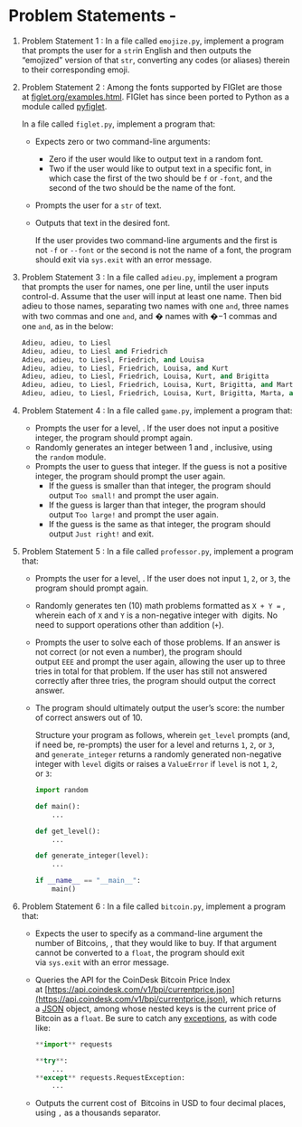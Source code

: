 # Problem Statements -
1. Problem Statement 1 : In a file called `emojize.py`, implement a program that prompts the user for a `str`in English and then outputs the “emojized” version of that `str`, converting any codes (or aliases) therein to their corresponding emoji.
2. Problem Statement 2 : Among the fonts supported by FIGlet are those at [figlet.org/examples.html](http://www.figlet.org/examples.html). FIGlet has since been ported to Python as a module called [pyfiglet](https://pypi.org/project/pyfiglet/0.7/).
    
    In a file called `figlet.py`, implement a program that:
    
    - Expects zero or two command-line arguments:
        - Zero if the user would like to output text in a random font.
        - Two if the user would like to output text in a specific font, in which case the first of the two should be `f` or `-font`, and the second of the two should be the name of the font.
    - Prompts the user for a `str` of text.
    - Outputs that text in the desired font.
        
        If the user provides two command-line arguments and the first is not `-f` or `--font` or the second is not the name of a font, the program should exit via `sys.exit` with an error message.
        
3. Problem Statement 3 : In a file called `adieu.py`, implement a program that prompts the user for names, one per line, until the user inputs control-d. Assume that the user will input at least one name. Then bid adieu to those names, separating two names with one `and`, three names with two commas and one `and`, and � names with �−1 commas and one `and`, as in the below:
    
    ```python
    Adieu, adieu, to Liesl
    Adieu, adieu, to Liesl and Friedrich
    Adieu, adieu, to Liesl, Friedrich, and Louisa
    Adieu, adieu, to Liesl, Friedrich, Louisa, and Kurt
    Adieu, adieu, to Liesl, Friedrich, Louisa, Kurt, and Brigitta
    Adieu, adieu, to Liesl, Friedrich, Louisa, Kurt, Brigitta, and Marta
    Adieu, adieu, to Liesl, Friedrich, Louisa, Kurt, Brigitta, Marta, and Gretl
    ```
    
4. Problem Statement 4 : In a file called `game.py`, implement a program that:
    - Prompts the user for a level, . If the user does not input a positive integer, the program should prompt again.
    - Randomly generates an integer between 1 and , inclusive, using the `random` module.
    - Prompts the user to guess that integer. If the guess is not a positive integer, the program should prompt the user again.
        - If the guess is smaller than that integer, the program should output `Too small!` and prompt the user again.
        - If the guess is larger than that integer, the program should output `Too large!` and prompt the user again.
        - If the guess is the same as that integer, the program should output `Just right!` and exit.
5. Problem Statement 5 : In a file called `professor.py`, implement a program that:
    - Prompts the user for a level, . If the user does not input `1`, `2`, or `3`, the program should prompt again.
    - Randomly generates ten (10) math problems formatted as `X + Y =` , wherein each of `X` and `Y` is a non-negative integer with  digits. No need to support operations other than addition (`+`).
    - Prompts the user to solve each of those problems. If an answer is not correct (or not even a number), the program should output `EEE` and prompt the user again, allowing the user up to three tries in total for that problem. If the user has still not answered correctly after three tries, the program should output the correct answer.
    - The program should ultimately output the user’s score: the number of correct answers out of 10.
        
        Structure your program as follows, wherein `get_level` prompts (and, if need be, re-prompts) the user for a level and returns `1`, `2`, or `3`, and `generate_integer` returns a randomly generated non-negative integer with `level` digits or raises a `ValueError` if `level` is not `1`, `2`, or `3`:
        
        ```python
        import random
        
        def main():
            ...
        
        def get_level():
            ...
        
        def generate_integer(level):
            ...
        
        if __name__ == "__main__":
            main()
        ```
        
6. Problem Statement 6 : In a file called `bitcoin.py`, implement a program that:
    - Expects the user to specify as a command-line argument the number of Bitcoins, , that they would like to buy. If that argument cannot be converted to a `float`, the program should exit via `sys.exit` with an error message.
    - Queries the API for the CoinDesk Bitcoin Price Index at [https://api.coindesk.com/v1/bpi/currentprice.json](https://api.coindesk.com/v1/bpi/currentprice.json), which returns a [JSON](https://en.wikipedia.org/wiki/JSON) object, among whose nested keys is the current price of Bitcoin as a `float`. Be sure to catch any [exceptions](https://requests.readthedocs.io/en/latest/api/#exceptions), as with code like:
        
        ```python
        **import** requests
        
        **try**:
            ...
        **except** requests.RequestException:
            ...
        ```
        
    - Outputs the current cost of  Bitcoins in USD to four decimal places, using `,` as a thousands separator.
